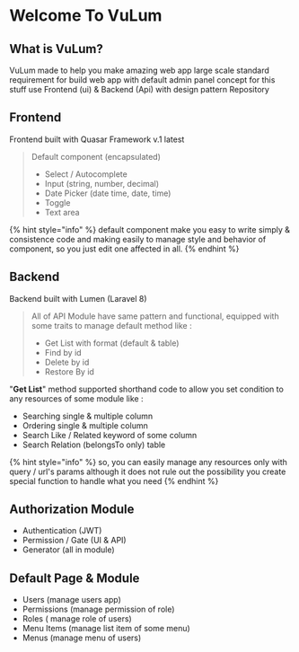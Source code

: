 # Welcome To VuLum

## What is VuLum?

VuLum made to help you make amazing web app large scale standard requirement for build web app with default admin panel concept for this stuff use Frontend \(ui\) & Backend \(Api\) with design pattern Repository

## **Frontend**

Frontend built with Quasar Framework v.1 latest

> Default component \(encapsulated\)
>
> * Select / Autocomplete
> * Input \(string, number, decimal\)
> * Date Picker \(date time, date, time\)
> * Toggle
> * Text area

{% hint style="info" %}
default component make you easy to write simply & consistence code and making easily to manage style and behavior of component, so you just edit one affected in all.
{% endhint %}

## Backend

Backend built with Lumen \(Laravel 8\)

> All of API Module have same pattern and functional, equipped with some traits to manage default method like :
>
> * Get List with format \(default & table\)
> * Find by id
> * Delete by id
> * Restore By id

"**Get List**" method supported shorthand code to allow you set condition to any resources of some module like :

* Searching single & multiple column
* Ordering single & multiple column
* Search Like / Related keyword of some column
* Search Relation \(belongsTo only\) table

{% hint style="info" %}
so, you can easily manage any resources only with query / url's params although it does not rule out the possibility you create special function to handle what you need
{% endhint %}

## Authorization Module

* Authentication \(JWT\)
* Permission / Gate \(UI & API\)
* Generator \(all in module\)

## Default Page & Module

* Users \(manage users app\)
* Permissions \(manage permission of role\)
* Roles \( manage role of users\)
* Menu Items \(manage list item of some menu\)
* Menus \(manage menu of users\)

